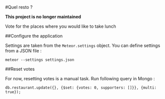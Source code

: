 #Quel resto ?

**This project is no longer maintained**

Vote for the places where you would like to take lunch

##Configure the application

Settings are taken from the `Meteor.settings` object. You can define settings from a JSON file :

    meteor --settings settings.json

##Reset votes

For now, resetting votes is a manual task. Run following query in Mongo :

    db.restaurant.update({}, {$set: {votes: 0, supporters: []}}, {multi: true});



